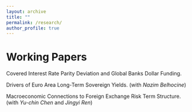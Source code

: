 ```yaml
---
layout: archive
title: ""
permalink: /research/
author_profile: true
---
```






Working Papers
===
Covered Interest Rate Parity Deviation and Global Banks Dollar Funding.

<!--- 
> The persistence of covered interest rate parity (CIP) deviations has been a fundamental puzzle in international finance. Since global financial crisis (GFC), these deviations have implied a persistent dollar financing premium for banks versus other major currencies, and have long attracted the attention from academia and policy makers. In this paper, using a model of dollar funding of global banks in the foreign exchange (FX) swap market, I study the contributions of credit spread differential, bank’s default premium, and the global banks’ liquidity needs, to CIP deviations. Then I empirically examine whether the data is consistent with the model predictions, and find that the relative significance of each component in CIP deviation has changed over time, as default premium was the dominant driver around GFC, credit spread differential has been contributing to the rise in CIP deviations in recent years. I also show that the CIP dollar basis for one currency is affected by the financial conditions in other countries, who may also participate swap transactions of USD in the FX market.
--->


Drivers of Euro Area Long-Term Sovereign Yields.
(with *Nazim Belhocine*)

<!---
> This paper uses a joint model of macroeconomic and term structure dynamics to estimate the term premia and inflation risk premia embedded in U.S. and euro area bonds yields. We find that the fall in real risk premia has been the primary driver of declining yields, especially over the past year, given ECB assets purchases and forward guidance which lowered the uncertainty over the projected path of short-term rates. In addition, contrary to the Fed, the ECB’s new strategy review has yet to lift inflation expectations with financial markets expecting inflation to remain below 2 percent. We subsequently present a model of the term premia to forecast the euro area 10-year yield curve and find that yields will likely remain depressed over the medium-term under various scenarios.
--->


Macroeconomic Connections to Foreign Exchange Risk Term Structure.
(with *Yu-chin Chen* and *Jingyi Ren*)

<!---
> This paper empirically investigates the connection between macroeconomic fundamentals and time-varying currency risks captured by the FX risk term structure. We perform a VAR analysis to examine impulse responses of FX risk term structure to the shocks of macroeconomic events and find that production variables can generate a relatively consistent and systematic impact pattern, which suggests a potential macroeconomic connection. We also perform a direct single regression, regressing a large database macroeconomic series of eight different groups on the FX risk term structure and apply the group LASSO technique for variable selection. Variables among both macroeconomic fundamentals and financial series are commonly selected, implying that financial markets’ co-movements also exist in addition to potential macroeconomic connection.
--->
